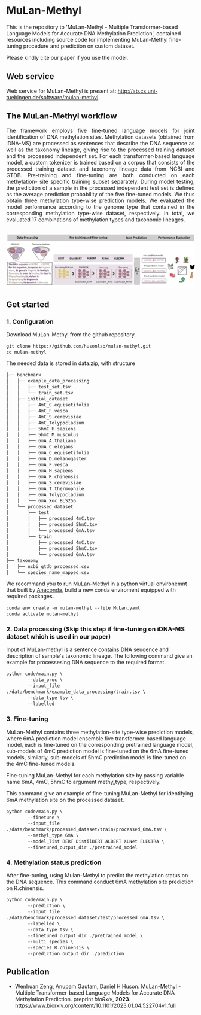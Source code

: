 # MuLan-Methyl
This is the repository to 'MuLan-Methyl - Multiple Transformer-based Language Models for Accurate DNA Methylation Prediction', contained resources including source code for implementing MuLan-Methyl fine-tuning procedure and prediction on custom dataset.

Please kindly cite our paper if you use the model.


## Web service  

Web service for MuLan-Methyl is present at: http://ab.cs.uni-tuebingen.de/software/mulan-methyl 

## The MuLan-Methyl workflow

<div align="justify">The framework employs five fine-tuned language models for joint identification of DNA methylation sites. Methylation datasets (obtained from iDNA-MS) are processed as sentences that describe the DNA sequence as well as the taxonomy lineage, giving rise to the processed training dataset and the processed independent set. For each transformer-based language model, a custom tokenizer is trained based on a corpus that consists of the processed training dataset and taxonomy lineage data from NCBI and GTDB. Pre-training and fine-tuning are both conducted on each methylation- site specific training subset separately. During model testing, the prediction of a sample in the processed independent test set is defined as the average prediction probability of the five fine-tuned models. We thus obtain three methylation type-wise prediction models. We evaluated the model performance according to the genome type that contained in the corresponding methylation type-wise dataset, respectively. In total, we evaluated 17 combinations of methylation types and taxonomic lineages.</div> <br>


![image](img/MuLan-Methyl_workflow.jpg) 

## Get started

### 1. Configuration
Download MuLan-Methyl from the github repository.
    
    git clone https://github.com/husonlab/mulan-methyl.git
    cd mulan-methyl

The needed data is stored in data.zip, with structure
```
├── benchmark
│   ├── example_data_processing
│   │   ├── test_set.tsv
│   │   └── train_set.tsv
│   ├── initial_dataset
│   │   ├── 4mC_C.equisetifolia
│   │   ├── 4mC_F.vesca
│   │   ├── 4mC_S.cerevisiae
│   │   ├── 4mC_Tolypocladium
│   │   ├── 5hmC_H.sapiens
│   │   ├── 5hmC_M.musculus
│   │   ├── 6mA_A.thaliana
│   │   ├── 6mA_C.elegans
│   │   ├── 6mA_C.equisetifolia
│   │   ├── 6mA_D.melanogaster
│   │   ├── 6mA_F.vesca
│   │   ├── 6mA_H.sapiens
│   │   ├── 6mA_R.chinensis
│   │   ├── 6mA_S.cerevisiae
│   │   ├── 6mA_T.thermophile
│   │   ├── 6mA_Tolypocladium
│   │   └── 6mA_Xoc BLS256
│   └── processed_dataset
│       ├── test
│       │   ├── processed_4mC.tsv
│       │   ├── processed_5hmC.tsv
│       │   └── processed_6mA.tsv
│       └── train
│           ├── processed_4mC.tsv
│           ├── processed_5hmC.tsv
│           └── processed_6mA.tsv
├── taxonomy
│   ├── ncbi_gtdb_processed.csv
│   └── species_name_mapped.csv
```

We recommand you to run MuLan-Methyl in a python virtual environemnt that built by [Anaconda](https://docs.anaconda.com/free/anaconda/install/index.html), build a new conda enviroment equipped with required packages.

    conda env create -n mulan-methyl --file MuLan.yaml
    conda activate mulan-methyl


### 2. Data processing (Skip this step if fine-tuning on iDNA-MS dataset which is used in our paper)
Input of MuLan-methyl is a sentence contains DNA seuqence and description of sample's taxonomic lineage. The following command give an example for processesing DNA sequence to the required format.

    python code/main.py \
            --data_proc \
            --input_file ./data/benchmark/example_data_processing/train.tsv \
            --data_type tsv \
            --labelled
### 3. Fine-tuning
MuLan-Methyl contains three methylation-site type-wise prediction models, where 6mA prediction model ensemble five transformer-based language model, each is fine-tuned on the corresponding pretrained language model, sub-models of 4mC prediction model is fine-tuned on the 6mA fine-tuned models, similarly, sub-models of 5hmC prediction model is fine-tuned on the 4mC fine-tuned models.

Fine-tuning MuLan-Methyl for each methylation site by passing variable name 6mA, 4mC, 5hmC to argument methy_type, respectively.

This command give an example of fine-tuning MuLan-Methyl for identifying 6mA methylation site on the processed dataset.

    python code/main.py \
            --finetune \
            --input_file ./data/benchmark/processed_dataset/train/processed_6mA.tsv \
            --methyl_type 6mA \
            --model_list BERT DistilBERT ALBERT XLNet ELECTRA \
            --finetuned_output_dir ./pretrained_model


### 4. Methylation status prediction
After fine-tuning, using Mulan-Methyl to predict the methylation status on the DNA sequence. This command conduct 6mA methylation site prediction on R.chinensis.

    python code/main.py \
            --prediction \
            --input_file ./data/benchmark/processed_dataset/test/processed_6mA.tsv \
            --labelled \
            --data_type tsv \
            --finetuned_output_dir ./pretrained_model \
            --multi_species \
            --species R.chinensis \
            --prediction_output_dir ./prediction



## Publication 
- Wenhuan Zeng, Anupam Gautam, Daniel H Huson. MuLan-Methyl - Multiple Transformer-based Language Models for Accurate DNA Methylation Prediction. preprint *bioRxiv*, **2023**. https://www.biorxiv.org/content/10.1101/2023.01.04.522704v1.full
